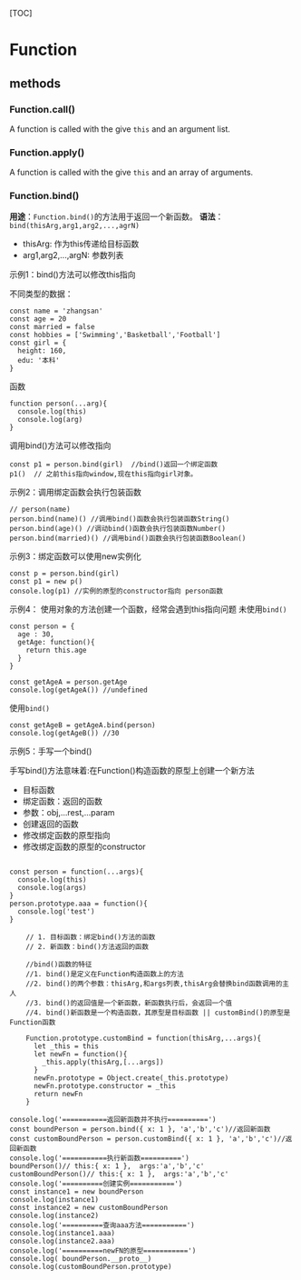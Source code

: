 [TOC]

# Function

## methods

### Function.call()
A function is called with the give `this` and an argument list.

### Function.apply()
A function is called with the give `this` and an array of arguments.

### Function.bind()
**用途**：`Function.bind()`的方法用于返回一个新函数。
**语法**：`bind(thisArg,arg1,arg2,...,agrN)`

- thisArg: 作为this传递给目标函数
- arg1,arg2,...,argN: 参数列表

示例1：bind()方法可以修改this指向

不同类型的数据：
```
const name = 'zhangsan'
const age = 20
const married = false
const hobbies = ['Swimming','Basketball','Football']
const girl = {
  height: 160,
  edu: '本科'
}
```
函数
```
function person(...arg){
  console.log(this)
  console.log(arg)
}
```
调用bind()方法可以修改指向
```
const p1 = person.bind(girl)  //bind()返回一个绑定函数
p1()  // 之前this指向window,现在this指向girl对象。
```
示例2：调用绑定函数会执行包装函数
```
// person(name)
person.bind(name)() //调用bind()函数会执行包装函数String()
person.bind(age)() //调动bind()函数会执行包装函数Number()
person.bind(married)() //调用bind()函数会执行包装函数Boolean()
```

示例3：绑定函数可以使用new实例化


```
const p = person.bind(girl)
const p1 = new p()
console.log(p1) //实例的原型的constructor指向 person函数
```
示例4： 使用对象的方法创建一个函数，经常会遇到this指向问题
未使用`bind()`
```
const person = {
  age : 30,
  getAge: function(){
    return this.age
  }
}

const getAgeA = person.getAge
console.log(getAgeA()) //undefined
```

使用`bind()`

```
const getAgeB = getAgeA.bind(person)
console.log(getAgeB()) //30
```
示例5：手写一个bind()

手写bind()方法意味着:在Function()构造函数的原型上创建一个新方法
- 目标函数
- 绑定函数：返回的函数
- 参数：obj,...rest,...param
- 创建返回的函数
- 修改绑定函数的原型指向
- 修改绑定函数的原型的constructor

```

const person = function(...args){
  console.log(this)
  console.log(args)
}
person.prototype.aaa = function(){
  console.log('test')
}

    // 1. 目标函数：绑定bind()方法的函数
    // 2. 新函数：bind()方法返回的函数

    //bind()函数的特征
    //1. bind()是定义在Function构造函数上的方法
    //2. bind()的两个参数：thisArg,和args列表,thisArg会替换bind函数调用的主人
    //3. bind()的返回值是一个新函数，新函数执行后，会返回一个值
    //4. bind()新函数是一个构造函数，其原型是目标函数 || customBind()的原型是Function函数

    Function.prototype.customBind = function(thisArg,...args){
      let _this = this
      let newFn = function(){
        _this.apply(thisArg,[...args])
      }
      newFn.prototype = Object.create(_this.prototype)
      newFn.prototype.constructor = _this
      return newFn
    }

console.log('===========返回新函数并不执行==========')
const boundPerson = person.bind({ x: 1 }, 'a','b','c')//返回新函数
const customBoundPerson = person.customBind({ x: 1 }, 'a','b','c')//返回新函数
console.log('===========执行新函数==========')
boundPerson()// this:{ x: 1 },  args:'a','b','c'
customBoundPerson()// this:{ x: 1 },  args:'a','b','c'
console.log('==========创建实例===========')
const instance1 = new boundPerson
console.log(instance1)
const instance2 = new customBoundPerson
console.log(instance2)
console.log('==========查询aaa方法===========')
console.log(instance1.aaa)
console.log(instance2.aaa)
console.log('==========newFN的原型===========')
console.log( boundPerson.__proto__)
console.log(customBoundPerson.prototype)

```
